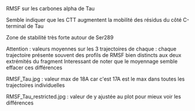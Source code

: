 
RMSF sur les carbones alpha de Tau

Semble indiquer que les CTT augmentent la mobilité des résidus du côté C-terminal de Tau

Zone de stabilité très forte autour de Ser289

Attention : valeurs moyennes sur les 3 trajectoires de chaque : chaque trajectoire présente souvent des profils de RMSF bien distincts aux deux extrémités du fragment Interessant de noter que le moyennage semble effacer ces différences

RMSF_Tau.jpg : valeur max de 18A car c'est 17A est le max dans toutes les trajectoires individuelles

RMSF_Tau_restricted.jpg : valeur de y ajustée au plot pour mieux voir les différences
